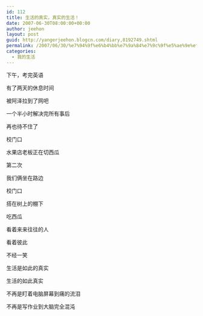 ```yaml
---
id: 112
title: 生活的真实，真实的生活！
date: 2007-06-30T08:00:00+00:00
author: jeehon
layout: post
guid: http://yangerjeehon.blogcn.com/diary,8192749.shtml
permalink: /2007/06/30/%e7%94%9f%e6%b4%bb%e7%9a%84%e7%9c%9f%e5%ae%9e%ef%bc%8c%e7%9c%9f%e5%ae%9e%e7%9a%84%e7%94%9f%e6%b4%bb%ef%bc%81/
categories:
  - 我的生活
---
```

下午，考完英语
  
有了两天的休息时间
  
被阿泽拉到了网吧
  
一个半小时解决完所有事后
  
再也待不住了
  
校门口
  
水果店老板正在切西瓜
  
第二次
  
我们俩坐在路边
  
校门口
  
搭在树上的棚下
  
吃西瓜
  
看着来来往往的人
  
看着彼此
  
不经一笑
  
生活是如此的真实
  
生活的如此真实
  
不再是盯着电脑屏幕到痛的流泪
  
不再是写作业到大脑完全混沌